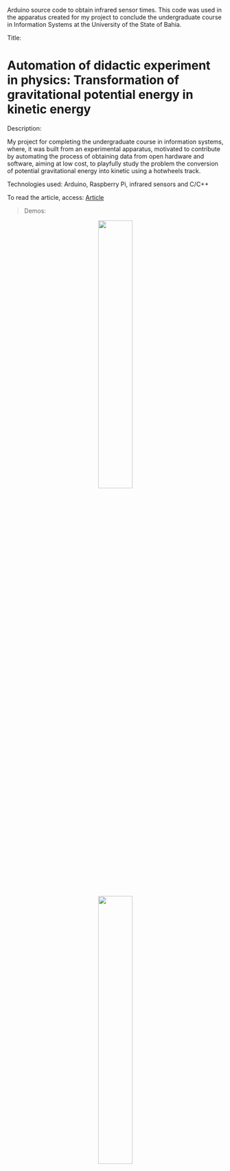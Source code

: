 Arduino source code to obtain infrared sensor times. This code was used in the apparatus created for my project to conclude the undergraduate course in Information Systems at the University of the State of Bahia.

Title:
# Automation of didactic experiment in physics: Transformation of gravitational potential energy in kinetic energy

Description:

My project for completing the undergraduate course in information systems, where, it was built from an experimental apparatus, motivated to contribute by automating the process of obtaining data from open hardware and software, aiming at low cost, to playfully study the problem the conversion of potential gravitational energy into kinetic using a hotwheels track.

Technologies used: Arduino, Raspberry Pi, infrared sensors and C/C++

To read the article, access: [Article](https://drive.google.com/file/d/1oHT8j4KCLQhX0hrWgp9vRKZFmKyHE6UW/view)

> Demos:
<p align="center">
  <img src="demo/demo_without_loop.gif" width="40%">
</p>
<p align="center">
  <img src="demo/demo_with_loop.gif" width="40%">
</p>